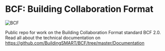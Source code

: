 BCF: Building Collaboration Format
===

![BCF](https://f.cloud.github.com/assets/2679513/1755982/5514cdba-666d-11e3-97ca-9800a33bfaca.png "The BCF logo")

Public repo for work on the Building Collaboration Format standard BCF 2.0.
Read all about the technical documentation on https://github.com/BuildingSMART/BCF/tree/master/Documentation 

